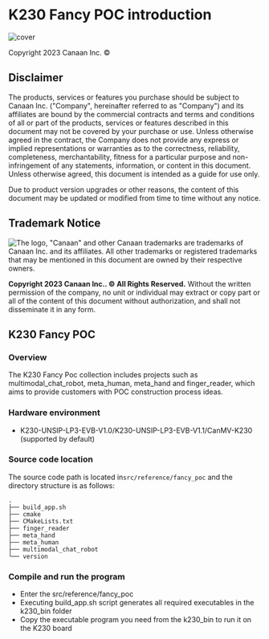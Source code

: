 # K230 Fancy POC introduction

![cover](../../images/canaan-cover.png)

Copyright 2023 Canaan Inc. ©

<div style="page-break-after:always"></div>

## Disclaimer

The products, services or features you purchase should be subject to Canaan Inc. ("Company", hereinafter referred to as "Company") and its affiliates are bound by the commercial contracts and terms and conditions of all or part of the products, services or features described in this document may not be covered by your purchase or use. Unless otherwise agreed in the contract, the Company does not provide any express or implied representations or warranties as to the correctness, reliability, completeness, merchantability, fitness for a particular purpose and non-infringement of any statements, information, or content in this document. Unless otherwise agreed, this document is intended as a guide for use only.

Due to product version upgrades or other reasons, the content of this document may be updated or modified from time to time without any notice.

## Trademark Notice

![The logo](../../images/logo.png), "Canaan" and other Canaan trademarks are trademarks of Canaan Inc. and its affiliates. All other trademarks or registered trademarks that may be mentioned in this document are owned by their respective owners.

**Copyright 2023 Canaan Inc.. © All Rights Reserved.**
Without the written permission of the company, no unit or individual may extract or copy part or all of the content of this document without authorization, and shall not disseminate it in any form.

## K230 Fancy POC

### Overview

The K230 Fancy Poc collection includes projects such as multimodal_chat_robot, meta_human, meta_hand and finger_reader, which aims to provide customers with POC construction process ideas.

### Hardware environment

- K230-UNSIP-LP3-EVB-V1.0/K230-UNSIP-LP3-EVB-V1.1/CanMV-K230 (supported by default)

### Source code location

The source code path is located in`src/reference/fancy_poc` and the directory structure is as follows:

```shell
.
├── build_app.sh
├── cmake
├── CMakeLists.txt
├── finger_reader
├── meta_hand
├── meta_human
├── multimodal_chat_robot
└── version
```

### Compile and run the program

- Enter the src/reference/fancy_poc
- Executing build_app.sh script generates all required executables in the k230_bin folder
- Copy the executable program you need from the k230_bin to run it on the K230 board
